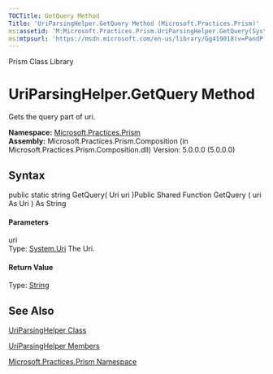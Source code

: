```yaml
---
TOCTitle: GetQuery Method
Title: 'UriParsingHelper.GetQuery Method (Microsoft.Practices.Prism)'
ms:assetid: 'M:Microsoft.Practices.Prism.UriParsingHelper.GetQuery(System.Uri)'
ms:mtpsurl: 'https://msdn.microsoft.com/en-us/library/Gg419018(v=PandP.50)'
---
```


Prism Class Library

UriParsingHelper.GetQuery Method
====================================

Gets the query part of uri.

**Namespace:** [Microsoft.Practices.Prism](https://msdn.microsoft.com/n:microsoft.practices.prism)
**Assembly:** Microsoft.Practices.Prism.Composition (in Microsoft.Practices.Prism.Composition.dll) Version: 5.0.0.0 (5.0.0.0)

## Syntax


<span id="syntaxToggle"></span>public static string GetQuery( Uri uri )Public Shared Function GetQuery ( uri As Uri ) As String
#### Parameters

uri  
Type: [System.Uri](http://msdn2.microsoft.com/en-us/library/txt7706a)
The Uri.

#### Return Value

Type: [String](http://msdn2.microsoft.com/en-us/library/s1wwdcbf)

See Also
--------


[UriParsingHelper Class](https://msdn.microsoft.com/t:microsoft.practices.prism.uriparsinghelper)

[UriParsingHelper Members](https://msdn.microsoft.com/allmembers.t:microsoft.practices.prism.uriparsinghelper)

[Microsoft.Practices.Prism Namespace](https://msdn.microsoft.com/n:microsoft.practices.prism)
